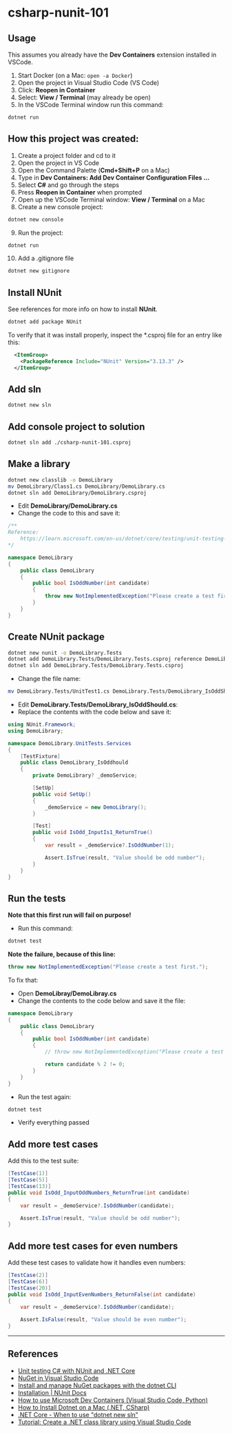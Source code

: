 csharp-nunit-101
==

## Usage

This assumes you already have the **Dev Containers** extension installed in VSCode.

1. Start Docker (on a Mac: `open -a Docker`)
2. Open the project in Visual Studio Code (VS Code)
3. Click: **Reopen in Container**
4. Select: **View / Terminal** (may already be open)
5. In the VSCode Terminal window run this command:
```sh
dotnet run
```

## How this project was created:

1. Create a project folder and cd to it
2. Open the project in VS Code
3. Open the Command Palette (**Cmd+Shift+P** on a Mac)
4. Type in **Dev Containers: Add Dev Container Configuration Files ...**
5. Select **C#** and go through the steps
6. Press **Reopen in Container** when prompted
7. Open up the VSCode Terminal window:  **View / Terminal** on a Mac
8. Create a new console project:
```sh
dotnet new console
```
9. Run the project:
```sh
dotnet run
```
10. Add a .gitignore file
```sh
dotnet new gitignore
```

## Install NUnit

See references for more info on how to install **NUnit**.

```sh
dotnet add package NUnit
```

To verify that it was install properly, inspect the *.csproj file for an entry like this:

```xml
  <ItemGroup>
    <PackageReference Include="NUnit" Version="3.13.3" />
  </ItemGroup>
```

## Add sln

```sh
dotnet new sln
```

## Add console project to solution

```sh
dotnet sln add ./csharp-nunit-101.csproj
```

## Make a library

```sh
dotnet new classlib -o DemoLibrary
mv DemoLibrary/Class1.cs DemoLibrary/DemoLibrary.cs
dotnet sln add DemoLibrary/DemoLibrary.csproj
```

* Edit **DemoLibrary/DemoLibrary.cs**
* Change the code to this and save it:
```cs
/**
Reference: 
    https://learn.microsoft.com/en-us/dotnet/core/testing/unit-testing-with-nunit
*/

namespace DemoLibrary
{
    public class DemoLibrary
    {
        public bool IsOddNumber(int candidate)
        {
            throw new NotImplementedException("Please create a test first.");
        }
    }
}
```

## Create NUnit package

```sh
dotnet new nunit -o DemoLibrary.Tests
dotnet add DemoLibrary.Tests/DemoLibrary.Tests.csproj reference DemoLibrary/DemoLibrary.csproj
dotnet sln add DemoLibrary.Tests/DemoLibrary.Tests.csproj
```
* Change the file name:
```sh
mv DemoLibrary.Tests/UnitTest1.cs DemoLibrary.Tests/DemoLibrary_IsOddShould.cs
```
* Edit **DemoLibrary.Tests/DemoLibrary_IsOddShould.cs**:
* Replace the contents with the code below and save it:
```cs
using NUnit.Framework;
using DemoLibrary;

namespace DemoLibrary.UnitTests.Services
{
    [TestFixture]
    public class DemoLibrary_IsOddhould
    {
        private DemoLibrary? _demoService;

        [SetUp]
        public void SetUp()
        {
            _demoService = new DemoLibrary();
        }

        [Test]
        public void IsOdd_InputIs1_ReturnTrue()
        {
            var result = _demoService?.IsOddNumber(1);

            Assert.IsTrue(result, "Value should be odd number");
        }
    }
}
```

## Run the tests

**Note that this first run will fail on purpose!**

* Run this command:

```sh
dotnet test
```

**Note the failure, because of this line:**

```cs
throw new NotImplementedException("Please create a test first.");
```

To fix that:
* Open **DemoLibray/DemoLibray.cs**
* Change the contents to the code below and save it the file:
```cs
namespace DemoLibrary
{
    public class DemoLibrary
    {
        public bool IsOddNumber(int candidate)
        {
            // throw new NotImplementedException("Please create a test first.");

            return candidate % 2 != 0;
        }
    }
}
```
* Run the test again:
```sh
dotnet test
```
* Verify everything passed

## Add more test cases

Add this to the test suite:

```cs
[TestCase(1)]
[TestCase(5)]
[TestCase(13)]
public void IsOdd_InputOddNumbers_ReturnTrue(int candidate)
{
    var result = _demoService?.IsOddNumber(candidate);

    Assert.IsTrue(result, "Value should be odd number");
}
```

## Add more test cases for even numbers

Add these test cases to validate how it handles even numbers:

```cs
[TestCase(2)]
[TestCase(6)]
[TestCase(20)]
public void IsOdd_InputEvenNumbers_ReturnFalse(int candidate)
{
    var result = _demoService?.IsOddNumber(candidate);

    Assert.IsFalse(result, "Value should be even number");
}
```

* * *

## References

* [Unit testing C# with NUnit and .NET Core](https://learn.microsoft.com/en-us/dotnet/core/testing/unit-testing-with-nunit)
* [NuGet in Visual Studio Code](https://code.visualstudio.com/docs/csharp/package-management)
* [Install and manage NuGet packages with the dotnet CLI](https://learn.microsoft.com/en-us/nuget/consume-packages/install-use-packages-dotnet-cli)
* [Installation | NUnit Docs ](https://docs.nunit.org/articles/nunit/getting-started/installation.html)
* [How to use Microsoft Dev Containers (Visual Studio Code, Python)](https://scriptable.com/how-to-use-microsoft-dev-containers-python/)
* [How to Install Dotnet on a Mac (.NET, CSharp)](https://scriptable.com/how-to-install-dotnet-on-a-mac/)
* [.NET Core - When to use "dotnet new sln"](https://stackoverflow.com/questions/42730877/net-core-when-to-use-dotnet-new-sln)
* [Tutorial: Create a .NET class library using Visual Studio Code](https://learn.microsoft.com/en-us/dotnet/core/tutorials/library-with-visual-studio-code?pivots=dotnet-7-0)

